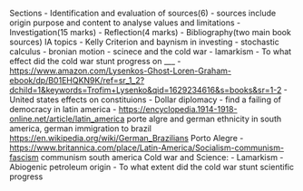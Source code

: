 Sections
	- Identification and evaluation of sources(6)
		- sources include origin purpose and content to analyse values and limitations
	- Investigation(15 marks)
	- Reflection(4 marks)
	- Bibliography(two main book sources)
IA topics
	- Kelly Criterion and baynism in investing
		- stochastic calculus
		- bronian motion
	- scinece and the cold war
		-  lamarkism
		- To what effect did the cold war stunt progress on ___
		- https://www.amazon.com/Lysenkos-Ghost-Loren-Graham-ebook/dp/B01EHQKN9K/ref=sr_1_2?dchild=1&keywords=Trofim+Lysenko&qid=1629234616&s=books&sr=1-2
	- United states effects on constituions
	- Dollar diplomacy
		- find a failing of democracy in latin america
	- https://encyclopedia.1914-1918-online.net/article/latin_america porte algre and german ethnicity in south america, german immigration to brazil https://en.wikipedia.org/wiki/German_Brazilians  Porto Alegre
	- https://www.britannica.com/place/Latin-America/Socialism-communism-fascism communism south america
Cold war and Science:
	 - Lamarkism
	 - Abiogenic petroleum origin
	 - To what extent did the cold war stunt scientific progress
<!--stackedit_data:
eyJoaXN0b3J5IjpbMzYzMzE5NzY4LDEyMDU0MTE3NywtMjA5Mz
g1MDQwMyw2Nzk1NTA3MjgsNjcyMjU3OTQ2LDE4MDIxMDExMjMs
LTE3NTE3NjkxMzMsMTQ2Njk3Mzk0NSwzNDMyODg3OCwtMjEzND
k2ODYwMl19
-->